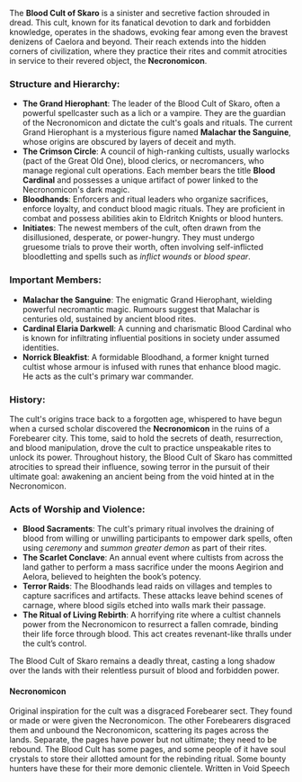 The **Blood Cult of Skaro** is a sinister and secretive faction shrouded in dread. This cult, known for its fanatical devotion to dark and forbidden knowledge, operates in the shadows, evoking fear among even the bravest denizens of Caelora and beyond. Their reach extends into the hidden corners of civilization, where they practice their rites and commit atrocities in service to their revered object, the **Necronomicon**.

### Structure and Hierarchy:
- **The Grand Hierophant**: The leader of the Blood Cult of Skaro, often a powerful spellcaster such as a lich or a vampire. They are the guardian of the Necronomicon and dictate the cult's goals and rituals. The current Grand Hierophant is a mysterious figure named **Malachar the Sanguine**, whose origins are obscured by layers of deceit and myth.
- **The Crimson Circle**: A council of high-ranking cultists, usually warlocks (pact of the Great Old One), blood clerics, or necromancers, who manage regional cult operations. Each member bears the title **Blood Cardinal** and possesses a unique artifact of power linked to the Necronomicon's dark magic.
- **Bloodhands**: Enforcers and ritual leaders who organize sacrifices, enforce loyalty, and conduct blood magic rituals. They are proficient in combat and possess abilities akin to Eldritch Knights or blood hunters.
- **Initiates**: The newest members of the cult, often drawn from the disillusioned, desperate, or power-hungry. They must undergo gruesome trials to prove their worth, often involving self-inflicted bloodletting and spells such as *inflict wounds* or *blood spear*.

### Important Members:
- **Malachar the Sanguine**: The enigmatic Grand Hierophant, wielding powerful necromantic magic. Rumours suggest that Malachar is centuries old, sustained by ancient blood rites.
- **Cardinal Elaria Darkwell**: A cunning and charismatic Blood Cardinal who is known for infiltrating influential positions in society under assumed identities.
- **Norrick Bleakfist**: A formidable Bloodhand, a former knight turned cultist whose armour is infused with runes that enhance blood magic. He acts as the cult's primary war commander.

### History:
The cult's origins trace back to a forgotten age, whispered to have begun when a cursed scholar discovered the **Necronomicon** in the ruins of a Forebearer city. This tome, said to hold the secrets of death, resurrection, and blood manipulation, drove the cult to practice unspeakable rites to unlock its power. Throughout history, the Blood Cult of Skaro has committed atrocities to spread their influence, sowing terror in the pursuit of their ultimate goal: awakening an ancient being from the void hinted at in the Necronomicon.

### Acts of Worship and Violence:
- **Blood Sacraments**: The cult's primary ritual involves the draining of blood from willing or unwilling participants to empower dark spells, often using *ceremony* and *summon greater demon* as part of their rites.
- **The Scarlet Conclave**: An annual event where cultists from across the land gather to perform a mass sacrifice under the moons Aegirion and Aelora, believed to heighten the book’s potency.
- **Terror Raids**: The Bloodhands lead raids on villages and temples to capture sacrifices and artifacts. These attacks leave behind scenes of carnage, where blood sigils etched into walls mark their passage.
- **The Ritual of Living Rebirth**: A horrifying rite where a cultist channels power from the Necronomicon to resurrect a fallen comrade, binding their life force through blood. This act creates revenant-like thralls under the cult’s control.

The Blood Cult of Skaro remains a deadly threat, casting a long shadow over the lands with their relentless pursuit of blood and forbidden power.




#### Necronomicon

Original inspiration for the cult was a disgraced Forebearer sect. They found or made or were given the Necronomicon. The other Forebearers disgraced them and unbound the Necronomicon, scattering its pages across the lands. Separate, the pages have power but not ultimate; they need to be rebound. The Blood Cult has some pages, and some people of it have soul crystals to store their allotted amount for the rebinding ritual. Some bounty hunters have these for their more demonic clientele. Written in Void Speech